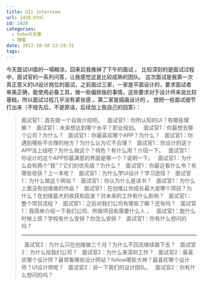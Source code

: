 ```yaml
---
title: UIi interview
url: 1428.html
id: 1428
categories:
  - huhuの文章
  - 随笔
date: 2017-10-30 22:19:31
tags:
---
```


今天面试UI面的一塌糊涂，回来后我推掉了下午的面试 。 比较深刻的是面试过程中，面试官的一系列问答，让我感觉这是比较成熟的团队。 这次面试是我第一次真正意义的UI设计岗位的面试，之前面过三家，一家是平面设计的，要求面试者审美正确，能使用必备工具，做一些偏排版的事情，这些要求对于设计师来说比较基础，所以面试过程几乎没有紧张感 。第二家是插画设计的 。 想把一些面试细节打出来（不按先后，不是原话，后续加上我自己的回答）：

> 面试官1：首先做一个自我介绍吧。   面试官1：你所认知的UI？有哪些理解？   面试官1：未来想达到哪个水平？职业规划。   面试官1：你最想去哪个公司？为什么？   面试官1：你最喜欢哪个APP？为什么？   面试官1：你遇到哪些不合理的地方？为什么认为它不合理？   面试官1：你设计的这个APP没上线吧？为什么做这个？特色？有什么用？介绍一下。   面试官1：你设计的这个APP你最满意的界面是哪一个？说明一下。   面试官1：为什么会有两个“我”？它们的优先级？为什么？   面试官1：你最近看什么书？有哪些收获？上一本呢？   面试官1：为什么学UI设计？学习途径？   面试官1：为什么做这个网站？   面试官1：你认为什么是读书？   面试官1：为什么上面没有创维做的作品？   面试官1：在创维让你成长最大是哪个项目？为什么？在创维最大的收获和启发？对未来的工作有什么影响？   面试官1：整个项目流程？   面试官1：之前对我们公司有哪些了解？还有吗？   面试官1：我简单介绍一下我们公司、所做项目和需要什么人 。   面试官1：能什么时候上班？学校有什么安排？你怎么安排？   面试官1：你有什么想问的吗？  
> 
> * * *
> 
>   面试官2：为什么只在创维做三个月？为什么不回去继续做下去？   面试官2：为什么投我们公司？   面试官2：为什么来深圳工作？   面试官2：最喜欢哪个设计师？最常看哪些设计网站？follow哪些大神？最喜欢哪个设计师？UI设计师呢？   面试官2：讲一下我们的设计团队。   面试官2：你有什么想问的吗？